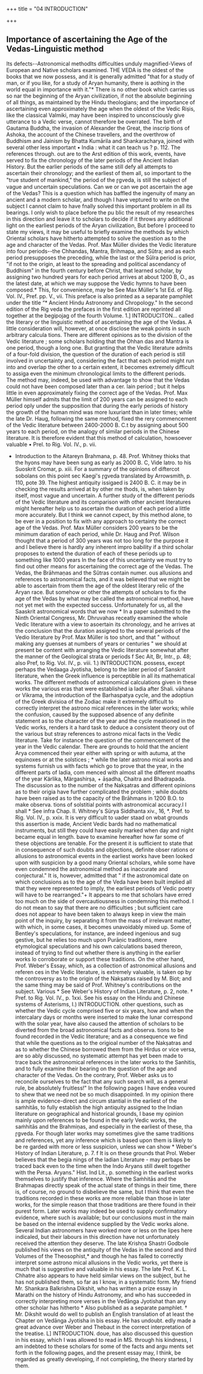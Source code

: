 +++
title = "04 INTRODUCTION"

+++

## Importance of ascertaining the Age of the Vedas-Linguistic method 
Its defects--Astronomical methodIts difficulties unduly magnified-Views of European and Native scholars examined. 
THE VEDA is the oldest of the books that we now possess, and it is generally admitted "that for a study of man, or if you like, for a study of Aryan humanity, there is aothing in the world equal in importance with it."\* There is no other book which carries us so nar the beginning of the Aryan civilization, if not the absolute beginning of all things, as maintained by the Hindu theologians; and the importance of ascertaining even approximately the age when the oldest of the Vedic Riṣis, like the classical Valmiki, may have been inspired to unconsciously give utterance to a Vedic verse, cannot therefore be overrated. The birth of Gautama Buddha, the invasion of Alexander the Great, the inscrip tions of Ashoka, the account of the Chinese travellers, and the overthrow of Buddhism and Jainism by Bhatta Kumārila and Shankaracharya, joined with several other less important 
• India : what it can teach us ? p. 112. The references through. out are to the Arst edition of this work,
events, have served to fix the chronology of the later periods of the Ancient Indian History. But the earlier periods of the same still defy all attempts to ascertain their chronology; and the earliest of them all, so important to the "true student of mankind," the period of the r̥gveda, is still the subject of vague and uncertain speculations. Can we or can we pot ascertain the age of the Vedas? This is a question which has baffled the ingenuity of many an ancient and a modern scholar, and though I have veptured to write on the subject I cannot claim to have fnally solved this important problem in all its bearings. I only wish to place before the pu blic the result of my researches in this direction and leave it to scholars to decide if it throws any additional 
light on the earliest periods of the Aryan civilization, 
But before I proceed to state my views, it may be useful to briefly examine the methods by which Oriental scholars have hitherto attempted to solve the question as to the age and character of the Vedas. Prof. Max Müller divides the Vedic literature into four periods--the Chhandas, Mantra, Brihmapa, and Sûtra; and as each period presupposes the preceding, while the last or the Sūlra period is prior, "if not to the origin, at least to the spreading and political ascendancy of Buddhism" in the fourth century before Christ, that learned scholar, by assigning two hundred years for each period arrives at about 1200 B, O., as the latest date, at which we may suppose the Vedic hymns to have been composed.\* This, for convenience, may be 
See Max Müller's 1st Ed. of Rig. Vol. IV., Pref. pp. V., vii. This preface is also printed as a separate pamphlet under the title “\* Ancient Hindu Astronomy and Chropology." In the second edition of the Rig veda the prefaces in the first edition are reprinted all together at the begipojag of the fourth Volume. 
1.] 
INTRODUCITON... 
called the literary or the linguistic method of ascertaining the age of the Vedas. A little consideration will, however, at once disclose the weak points in such arbitrary calcula tions. There are different opinions as to the division of the Vedic literature ; some scholars holding that the Ohhan das and Mantra is one period, though a long one. But granting that the Vedic literature admits of a four-fold division, the question of the duration of each period is still involved in uncertainty and, considering the fact that each period might run into and overlap the other to a certain extent, it becomes extremely difficult to assiga even the minimum chronological limits to the different periods. The method may, indeed, be used with advantage to show that the Vedas could not have been composed later than a cer. lain period ; but it helps little in even approximately fixing the correct age of the Vedas. Prof. Max Müller himself admits that the limit of 200 years can be assigned to each period oply under the supposition that during the early periods of history the growth of the human mind was more luxuriant than in later times; while the late Dr. Haug, following the same method, fixed the rery commencement of the Vedic literature between 2400-2000 B. C.t by assigning about 500 years to each period, on the analogy of similar periods in the Chinese literature. It is therefore evident that this method of calculation, howsoever valuable 
• Prel. to Rig. Vol. IV., p. vii. 
+ Introduction to the Aitareyn Brahmana, p. 48. Prof. Whitney thioks that the hyons may have been sung as early as 2000 B. C, Vide latro. to his Suoskrit Cromar, p. xiii. For a summary of the opinions of diftercot sobolans on this point sec Kaegi's r̥gveda translated by Arrowsmith, p. 110, pote 39. The highest antiquity issigaed is 2400 B. C.
it may be in checking the results arrived at by other me thods, is, when taken by itself, most vague and uncertain. A further study of the different periods of the Vedic literature and its comparison with other ancient literatures might hereafter help us to ascertain the duration of each period a little more accurately. But I think we cannot cxpect, by this method alone, to be ever in a position to fix with any approach to certainty the correct age of the Vedas. Prof. Max Müller considers 200 years to be the minimum daration of each period, while Dr. Haug and Prof. Wilson thought that a period of 300 years was not too long for the purpose it and I believe there is hardly any inherent impro bability if a third scholar proposes to extend the duration of each of these periods up to something like 1000 years In the face of this uncertainty we must try to find out other means for ascertaining the correct age of the Vedas. 
The Vedas, the Brāhmaṇas and the Sûtras contain numer. ous allusions and references to astronomical facts, and it was believed that we might be able to ascertain from them the age of the oldest literary relic of the Aryan race. But somehow or other the attempts of scholars to fix the age of the Vedas by what may be called the astronomical method, have not yet met with the expected success. Unfortunately for us, all the Saaskrit astronomical words that we now 
\* In a paper submitted to the Ninth Oriental Congress, Mr. Dhruvahas receatly examined the whole Vedic literature with a view to asoertain its chronology, and he arrives at the conclusion that the duration assigned to the several periods of the Vedio literature by Prof. Max Müller is too short, and that " without making any guenses at numbers of years or centuries " we should at present be content with arranging the Vedic literature somewhat after the manner of the Geological strata or periods 
f Sec Ait, Br, Intr., p. 48; also Pref, to Rig. Vol. IV., p. viii. 
1.) 
INTRODUCTION. 
possess, except perhaps the Vedaaga Jyotisha, belong to the later period of Sanskrit literature, when the Greek influence is perceptible in all its mathematical works. The different methods of astronomical calculations given in these works the various eras that were established ia Iadia after Shali. vāhana or Vikrama, the introduction of the Barhaspatya cycle, and the adoptiun of the Greek divisioa of the Zodiac make it extremely difficult to correctly interpret the astrono mical references in the later works; while the confusion, caused by the supposed absence of any definite statement as to the character of the year and the cycle meationed in the Vedic works, renders it a hard task to deduce a consistent theory out of the various but stray references to astrono mical facts in the Vedic literature. Take for instance the question of the commencement of the year in the Vedic calendar. There are grounds to hold that the ancient Arya commenced their year either with spring or with autuma, at the equinoxes or at the solstices ; \* while the later astrono mical works and systems furnish us with facts which go to prove that the year, in the different parts of Iadia, com menced with almost all the different moaths of the year Kärlika, Märgashirṣa, + āṣadha, Chaitra and Bhadrapada. The discussion as to the number of the Nakṣatras and different opinions as to their origia have further complicated the problem ; while doubts have been raised as to the capacity of the Brāhmans in 1200 B.O. to make observa. tions of solstitial points with astronomical accuracy.I I shall 
\* See infra Chap. II. 
Whitney's Sürya Siddhanta xiv., 16, \*. 
Pref. to Rig. Vol. IV., p. xxix. It is very difficult to uader staad on wbat grounds this assertion is made, Ancient Vedic bards had no mathematical instruments, but still they could have easily marked when day and night became equal in length.
bave to examine hereafter how far some of these objections are tenable. For the present it is sufficient to state that in consequence of such doubts and objections, definite obser rations or allusions to astronomical events in the earliest works have been looked upon with suspicion by a good many Oriental scholars, while some have even condemned the astronomical method as inaccurate and conjectural." It is, however, admitted that " if the astronomical date on which conclusions as to the age of the Veda have been built implied all that they were represented to imply, the earliest periods of Vedic poetry will have to be rearranged."+ 
It appears to me that scholars have erred too much on the side of overcautiousness in condemning this method. I do not mean to say that there are no difficulties ; but sufficient care does not appear to have been taken to always keep in view the main point of the inquiry, by separating it from the mass of irrelevant matter, with which, in some cases, it becomes unavoidably mixed up. Some of Bentley's speculations, for instance, are indeed ingenious and sug gestive, but he relies too much upon Purāṇic traditions, mere etymological speculations and his own calculations based thereon, instead of trying to find out whether there is anything in the earlier works lo corroborate or support these traditions. On the other hand, Prof. Weber's Essay, which, as a collection of astronomical allusions and referen ces in the Vedic literature, is extremely valuable, is taken op by the controversy as to the origin of the Nakṣatras raised by M. Biot; and the same thing may be said of Prof. Whitney's contributions on the subject. Various 
\* See Weber's History of Indian Literature, p. 2, note. † Pref. to Rig. Vol. IV., p. 1xxi. 
See his essay on the Hindu and Chinese systems of Asterisms, 
I.) 
INTRODUCTION. 
other questions, such as whether the Vedic cycle comprised five or six years, how and when the intercalary days or months were inserted to make the lunar correspond with the solar year, have also caused the attention of scholars to be diverted from the broad astronomical facts and observa. tions to be found recorded in the Vedic literature; and as a consequence we find that while the questions as to the origioal number of the Nakṣatras and as to whether the Chinese borrowed them from the Hirdus or vice versa, are so ably discussed, no systematic attempt has yet been made to trace back the astronomical references in the later works to the Sanhitis, and to fully examine their bearing on the question of the age and character of the Vedas. On the contrary, Prof. Weber asks us to reconcile ourselves to the fact that any such search will, as a general rule, be absolutely fruitless!" In the following pages I have endea voured to shew that we need not be so much disappointed. In my opinion there is ample evidence-direct and circum stantial in the earliest of the saṁhitās, to fully establish the high antiquity assigned to the Indian literature on geographical and historical grounds, I base my opinion mainly upon references to be found in the early Vedic works, the saṁhitās and the Brahmiṇas, and especially in the earliest of these, tha r̥gveda. For though later works may sometimes give the same traditions and references, yet any inference which is based upon them is likely to be re garded with more or less suspicion, unless we can show 
\* Weber's History of Indian Literature, p. 7. 
f It is on these grounds that Prol. Weber believes that the begia nings of the ladian Literature - may perbaps be traced back even to the time when the Indo Aryans still dwelt together with the Persa. Aryans." Hist. Ind Lit., p.
something in the earliest works themselves to justify that inference. Where the Saṁhitās and the Brahmapas directly speak of the actual state of things in their time, there is, of course, no ground to disbelieve the same, but I think that even the traditions recorded in these works are more reliable than those in later works, for the simple reason that those traditions are there found in their purest form. Later works may indeed be used to supply confirmatory evidence, where such is available; but our conclusions must in the main be based on the internal evidence supplied by the Vedic works alone. Several Indian astronomers have worked more or less on the lipes here indicaled, but their labours in this direction have not unfortunately received the attention they deserve. The late Krishṇa Shastri Godbole published his views on the antiquity of the Vedas in the second and third Volumes of the Theosophist,\* and though he has failed to correctly interpret some astrono mical allusions in the Vedic works, yet there is much that is suggestive and valuable in his essay. The late Prof. K. L. Chhatre also appears to have held similar views on the subject, but he has not published them, so far as I know, in a systematic form. My friend Mr. Shankara Balkrishna Dikshit, who has written a prize essay in Marathi on the history of Hindu Astronomy, and who has succeeded in correctly interpreting more verses in the Veđānga Jyotishat than any other scholar has hitherto 
\* Also published as a separate pamphlet. 
† Mr. Dikshit would do well to publish an English translation of at least the Chapter on Vedānga Jyotisha in bis essay. He has undoubt. edly made a great advance over Weber and Thebaut in the correct interpretation of the treatise. 
L] 
INTRODUCTION. 
doue, has also discussed this question in his essay, which I was allowed to read in MS. through his kindness, I am indebted to these scholars for some of the facts and argu ments set forth in the following pages, and the present essay may, I think, be regarded as greatly developing, if not completing, the theory started by them. 
